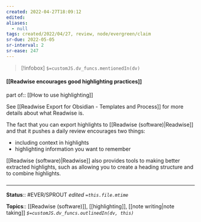 ```yaml
---
created: 2022-04-27T18:09:12 
edited: 
aliases:
  - null
tags: created/2022/04/27, review, node/evergreen/claim
sr-due: 2022-05-05
sr-interval: 2
sr-ease: 247
---
```

> [!infobox]
`$=customJS.dv_funcs.mentionedIn(dv)`

#### [[Readwise encourages good highlighting practices]]

part of:: [[How to use highlighting]]

See [[Readwise Export for Obsidian - Templates and Process]] for more details about what Readwise is.

The fact that you can export highlights to [[Readwise (software)|Readwise]] and that it pushes a daily review encourages two things:
- including context in highlights
- highlighting information you want to remember

[[Readwise (software)|Readwise]] also provides tools to making better extracted highlights, such as allowing you to create a heading structure and to combine highlights.

### <hr class="footnote"/>

**Status**:: #EVER/SPROUT
*edited `=this.file.mtime`*

**Topics**:: [[Readwise (software)]], [[highlighting]], [[note writing|note taking]]
*`$=customJS.dv_funcs.outlinedIn(dv, this)`*
